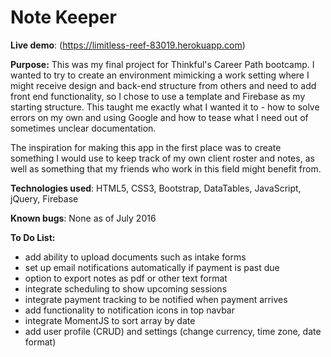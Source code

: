 # Note Keeper

**Live demo**: (https://limitless-reef-83019.herokuapp.com)

**Purpose:**  This was my final project for Thinkful's Career Path bootcamp. I wanted to try to create an environment mimicking a work setting where I might receive design and back-end structure from others and need to add front end functionality, so I chose to use a template and Firebase as my starting structure. This taught me exactly what I wanted it to - how to solve errors on my own and using Google and how to tease what I need out of sometimes unclear documentation.

The inspiration for making this app in the first place was to create something I would use to keep track of my own client roster and notes, as well as something that my friends who work in this field might benefit from.

**Technologies used**: HTML5, CSS3, Bootstrap, DataTables, JavaScript, jQuery, Firebase

**Known bugs**: None as of July 2016

**To Do List:**

- add ability to upload documents such as intake forms
- set up email notifications automatically if payment is past due
- option to export notes as pdf or other text format
- integrate scheduling to show upcoming sessions
- integrate payment tracking to be notified when payment arrives
- add functionality to notification icons in top navbar
- integrate MomentJS to sort array by date
- add user profile (CRUD) and settings (change currency, time zone, date format)
